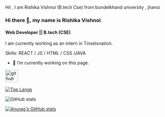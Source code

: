 Hii , I am Rishika Vishnoi (B.tech Cse) from bundelkhand university , jhansi


### Hi there 👋, my name is Rishika Vishnoi
#### Web Developer || B.tech (CSE) 
I am currently working as an intern in Tinselsnation.
 

Skills:  REACT / JS / HTML / CSS /JAVA 

- 🔭 I’m currently working on this page. 


[<img src='https://cdn.jsdelivr.net/npm/simple-icons@3.0.1/icons/github.svg' alt='github' height='40'>](https://github.com/rishikavishnoi)  



[![Top Langs](https://github-readme-stats.vercel.app/api/top-langs/?username=rishikavishnoi)](https://github.com/anuraghazra/github-readme-stats)

![GitHub stats](https://github-readme-stats.vercel.app/api?username=rishikavishnoi&show_icons=true)  




[![Anurag's GitHub stats](https://github-readme-stats.vercel.app/api?username=rishikavishnoi)](https://github.com/anuraghazra/github-readme-stats)

